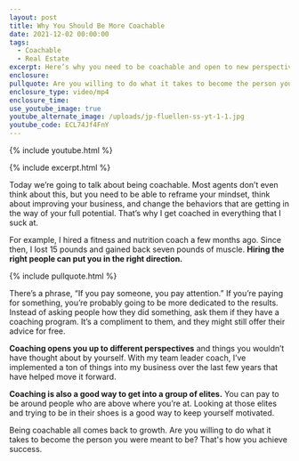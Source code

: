 ```yaml
---
layout: post
title: Why You Should Be More Coachable
date: 2021-12-02 00:00:00
tags:
  - Coachable
  - Real Estate
excerpt: Here’s why you need to be coachable and open to new perspectives.
enclosure:
pullquote: Are you willing to do what it takes to become the person you were meant to be?
enclosure_type: video/mp4
enclosure_time:
use_youtube_image: true
youtube_alternate_image: /uploads/jp-fluellen-ss-yt-1-1.jpg
youtube_code: ECL74Jf4FnY
---
```

{% include youtube.html %}

{% include excerpt.html %}

Today we’re going to talk about being coachable. Most agents don’t even think about this, but you need to be able to reframe your mindset, think about improving your business, and change the behaviors that are getting in the way of your full potential. That’s why I get coached in everything that I suck at.&nbsp;

For example, I hired a fitness and nutrition coach a few months ago. Since then, I lost 15 pounds and gained back seven pounds of muscle. **Hiring the right people can put you in the right direction.**

{% include pullquote.html %}

There’s a phrase, “If you pay someone, you pay attention.” If you’re paying for something, you’re probably going to be more dedicated to the results. Instead of asking people how they did something, ask them if they have a coaching program. It’s a compliment to them, and they might still offer their advice for free.

**Coaching opens you up to different perspectives** and things you wouldn’t have thought about by yourself. With my team leader coach, I’ve implemented a ton of things into my business over the last few years that have helped move it forward.&nbsp;

**Coaching is also a good way to get into a group of elites.** You can pay to be around people who are above where you’re at. Looking at those elites and trying to be in their shoes is a good way to keep yourself motivated.

Being coachable all comes back to growth. Are you willing to do what it takes to become the person you were meant to be? That's how you achieve success.

